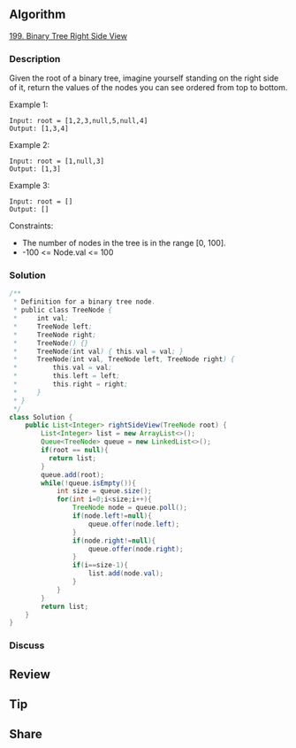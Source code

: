 ## Algorithm

[199. Binary Tree Right Side View](https://leetcode.com/problems/binary-tree-right-side-view/)

### Description

Given the root of a binary tree, imagine yourself standing on the right side of it, return the values of the nodes you can see ordered from top to bottom.

Example 1:

```
Input: root = [1,2,3,null,5,null,4]
Output: [1,3,4]
```

Example 2:

```
Input: root = [1,null,3]
Output: [1,3]
```

Example 3:

```
Input: root = []
Output: []
```

Constraints:

- The number of nodes in the tree is in the range [0, 100].
- -100 <= Node.val <= 100

### Solution

```java
/**
 * Definition for a binary tree node.
 * public class TreeNode {
 *     int val;
 *     TreeNode left;
 *     TreeNode right;
 *     TreeNode() {}
 *     TreeNode(int val) { this.val = val; }
 *     TreeNode(int val, TreeNode left, TreeNode right) {
 *         this.val = val;
 *         this.left = left;
 *         this.right = right;
 *     }
 * }
 */
class Solution {
    public List<Integer> rightSideView(TreeNode root) {
        List<Integer> list = new ArrayList<>();
        Queue<TreeNode> queue = new LinkedList<>();
        if(root == null){
          return list;
        }
        queue.add(root);
        while(!queue.isEmpty()){
            int size = queue.size();
            for(int i=0;i<size;i++){
                TreeNode node = queue.poll();
                if(node.left!=null){
                    queue.offer(node.left);
                }
                if(node.right!=null){
                    queue.offer(node.right);
                }
                if(i==size-1){
                    list.add(node.val);
                }
            }
        }
        return list;
    }
}
```

### Discuss

## Review


## Tip


## Share
